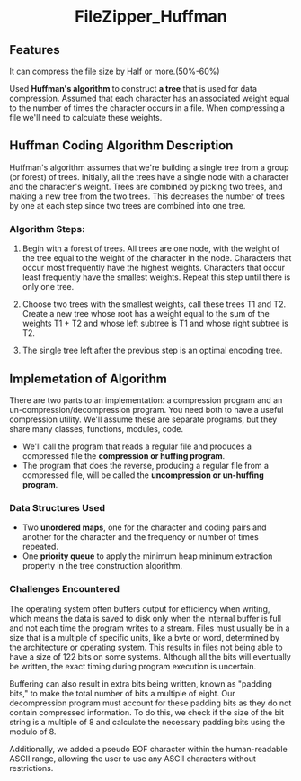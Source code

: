 <h1 align='center'> FileZipper_Huffman</h1>

## Features
It can compress the file size by Half or more.(50%-60%)

Used **Huffman's algorithm** to construct **a tree** that is used for data compression. 
Assumed that each character has an associated weight equal to the number of times the character occurs in a file.
When compressing a file we'll need to calculate these weights.

## Huffman Coding Algorithm Description

Huffman's algorithm assumes that we're building a single tree from a group (or forest) of trees. 
Initially, all the trees have a single node with a character and the character's weight. 
Trees are combined by picking two trees, and making a new tree from the two trees. 
This decreases the number of trees by one at each step since two trees are combined into one tree.

### Algorithm Steps:

1. Begin with a forest of trees. All trees are one node, with the weight of the tree equal to the weight of the character in the node. 
Characters that occur most frequently have the highest weights. Characters that occur least frequently have the smallest weights.
Repeat this step until there is only one tree.

2. Choose two trees with the smallest weights, call these trees T1 and T2. Create a new tree whose root has a weight equal to the sum of the weights T1 + T2 and whose left subtree is T1 and whose right subtree is T2.

3. The single tree left after the previous step is an optimal encoding tree.


## Implemetation of Algorithm

There are two parts to an implementation: a compression program and an un-compression/decompression program. 
You need both to have a useful compression utility. We'll assume these are separate programs, but they share many classes, functions, modules, code. 

- We'll call the program that reads a regular file and produces a compressed file the **compression or huffing program**.  
- The program that does the reverse, producing a regular file from a compressed file, will be called the **uncompression or un-huffing program**.


### Data Structures Used
- Two **unordered maps**, one for the character and coding pairs and another for the character and the frequency or number of times repeated.
- One **priority queue** to apply the minimum heap minimum extraction property in the tree construction algorithm.



### Challenges Encountered

The operating system often buffers output for efficiency when writing, which means the data is saved to disk only when the internal buffer is full and not each time the program writes to a stream. Files must usually be in a size that is a multiple of specific units, like a byte or word, determined by the architecture or operating system. This results in files not being able to have a size of 122 bits on some systems. Although all the bits will eventually be written, the exact timing during program execution is uncertain.

Buffering can also result in extra bits being written, known as "padding bits," to make the total number of bits a multiple of eight. Our decompression program must account for these padding bits as they do not contain compressed information. To do this, we check if the size of the bit string is a multiple of 8 and calculate the necessary padding bits using the modulo of 8.

Additionally, we added a pseudo EOF character within the human-readable ASCII range, allowing the user to use any ASCII characters without restrictions.